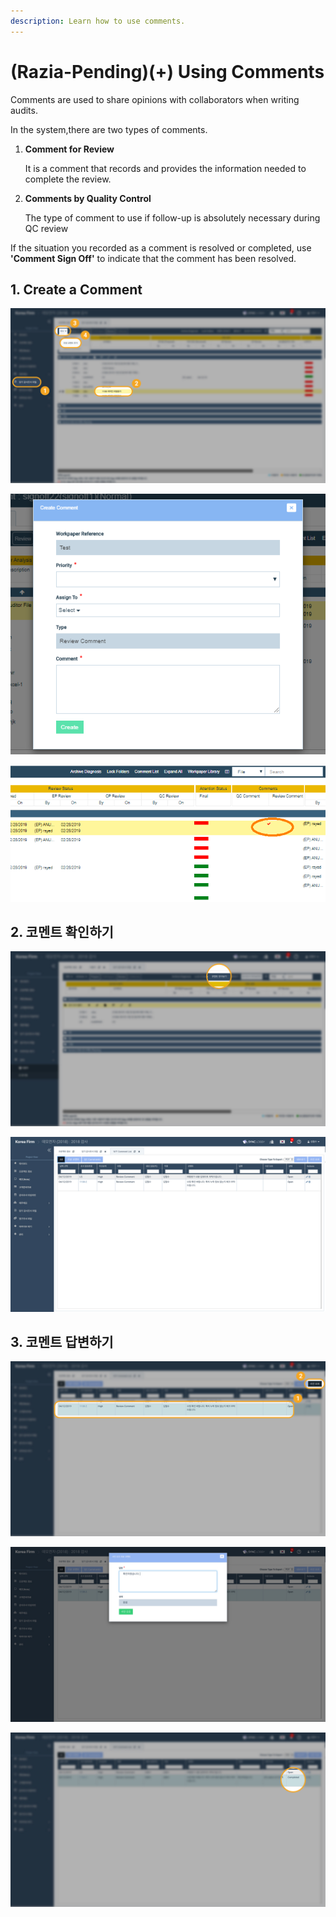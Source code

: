 ```yaml
---
description: Learn how to use comments.
---
```


# \(Razia-Pending\)\(+\) Using Comments

Comments are used to share opinions with collaborators when writing audits.

In the system,there are two types of comments.

1. **Comment for Review**

   It is a comment that records and provides the information needed to complete the review.

2. **Comments by Quality Control**

   The type of comment to use if follow-up is absolutely necessary during QC review

If the situation you recorded as a comment is resolved or completed, use **'Comment Sign Off'** to indicate that the comment has been resolved.

## 1. Create a Comment

![Project Menu-&amp;gt;WorkPaper File-&amp;gt;Select File-&amp;gt;Select &quot;Add Review Comment&quot; from Create dropdown or Right click on Auditor file](../../../.gitbook/assets/3+-comment_1.jpg)

![Enter the information and click on Create](../../../.gitbook/assets/image%20%283%29.png)

![The red color tick mark indicates the file has open review comments](../../../.gitbook/assets/image%20%285%29.png)

## 2. 코멘트 확인하기

![&#xB2F9;&#xAE30; &#xAC10;&#xC0AC;&#xC870;&#xC11C; &#xD30C;&#xC77C; &#xD654;&#xBA74; &amp;gt; &apos;&#xCF54;&#xBA58;&#xD2B8; &#xBAA8;&#xC544;&#xBCF4;&#xAE30;&apos; &#xD074;&#xB9AD;](../../../.gitbook/assets/3+-comment_4.jpg)

![&#xCF54;&#xBA58;&#xD2B8; &#xBAA9;&#xB85D;](../../../.gitbook/assets/3+-comment_5.jpg)

## 3. 코멘트 답변하기

![&#xCF54;&#xBA58;&#xD2B8;&#xB97C; &#xC120;&#xD0DD;&#xD55C; &#xD6C4; &#xD654;&#xBA74; &#xC6B0;&#xCE21; &#xC0C1;&#xB2E8;&#xC758; &apos;&#xC0AC;&#xC778; &#xC624;&#xD504;&apos;&#xB97C; &#xB204;&#xB985;&#xB2C8;&#xB2E4;. ](../../../.gitbook/assets/3+-comment_6.jpg)

![&#xB2F5;&#xBCC0;&#xC744; &#xC791;&#xC131;&#xD55C; &#xD6C4; &#xD558;&#xB2E8;&#xC758; &apos;&#xC0AC;&#xC778; &#xC624;&#xD504;&apos; &#xB97C; &#xB204;&#xB985;&#xB2C8;&#xB2E4;.](../../../.gitbook/assets/3+-comment_7.jpg)

![&#xCF54;&#xBA58;&#xD2B8;&#xC5D0; &#xB2F5;&#xBCC0;&#xC774; &#xB4F1;&#xB85D;&#xB41C; &#xAC83;&#xACFC; &#xC0C1;&#xD0DC;&#xAC00; &apos;Completed&apos;&#xC73C;&#xB85C; &#xBCC0;&#xACBD;&#xB41C; &#xAC83;&#xC744; &#xD655;&#xC778;&#xD569;&#xB2C8;&#xB2E4;. ](../../../.gitbook/assets/3+-comment_8.jpg)

